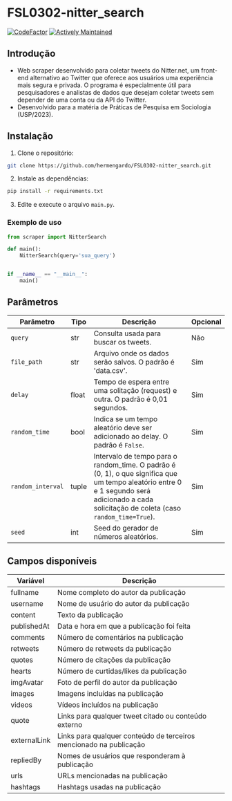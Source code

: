 # FSL0302-nitter_search
[![CodeFactor](https://www.codefactor.io/repository/github/hermengardo/fsl0302-nitter_search/badge)](https://www.codefactor.io/repository/github/hermengardo/fsl0302-nitter_search)
[![Actively Maintained](https://img.shields.io/badge/Maintenance%20Level-Actively%20Maintained-green.svg)](https://gist.github.com/cheerfulstoic/d107229326a01ff0f333a1d3476e068d)

## **Introdução**
- Web scraper desenvolvido para coletar tweets do Nitter.net, um front-end alternativo ao Twitter que oferece aos usuários uma experiência mais segura e privada. O programa é especialmente útil para pesquisadores e analistas de dados que desejam coletar tweets sem depender de uma conta ou da API do Twitter.
- Desenvolvido para a matéria de Práticas de Pesquisa em Sociologia (USP/2023).

## **Instalação**
1. Clone o repositório:
```sh
git clone https://github.com/hermengardo/FSL0302-nitter_search.git
```

2. Instale as dependências:
```sh
pip install -r requirements.txt
```

3. Edite e execute o arquivo `main.py`.

### Exemplo de uso

```python
from scraper import NitterSearch

def main():
    NitterSearch(query='sua_query')


if __name__ == "__main__":
    main()
```

## **Parâmetros**

| Parâmetro | Tipo | Descrição | Opcional |
| --- | --- | --- | --- |
| `query` | str | Consulta usada para buscar os tweets. | Não |
| `file_path` | str | Arquivo onde os dados serão salvos. O padrão é 'data.csv'. | Sim |
| `delay` | float | Tempo de espera entre uma solitação (request) e outra. O padrão é 0,01 segundos. | Sim |
| `random_time` | bool | Indica se um tempo aleatório deve ser adicionado ao delay. O padrão é `False`. | Sim |
| `random_interval` | tuple | Intervalo de tempo para o random_time. O padrão é (0, 1), o que significa que um tempo aleatório entre 0 e 1 segundo será adicionado a cada solicitação de coleta (caso `random_time=True`). | Sim |
| `seed` | int | Seed do gerador de números aleatórios. | Sim |

## **Campos disponíveis**

| Variável        | Descrição                                                           |
|--------------------|-----------------------------------------------------------------------|
| fullname           | Nome completo do autor da publicação                                   |
| username           | Nome de usuário do autor da publicação                                 |
| content            | Texto da publicação                                                   |
| publishedAt | Data e hora em que a publicação foi feita                              |
| comments         | Número de comentários na publicação                                    |
| retweets         | Número de retweets da publicação                                       |
| quotes           | Número de citações da publicação                                       |
| hearts           | Número de curtidas/likes da publicação                                 |
| imgAvatar         | Foto de perfil do autor da publicação                                  |
| images             | Imagens incluídas na publicação                                         |
| videos             | Vídeos incluídos na publicação                                         |
| quote              | Links para qualquer tweet citado ou conteúdo externo                   |
| externalLink        | Links para qualquer conteúdo de terceiros mencionado na publicação     |
| repliedBy         | Nomes de usuários que responderam à publicação                          |
| urls               | URLs mencionadas na publicação                                          |
| hashtags           | Hashtags usadas na publicação                                          |
